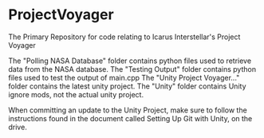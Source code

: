 ProjectVoyager
==============

The Primary Repository for code relating to Icarus Interstellar's Project Voyager

The "Polling NASA Database" folder contains python files used to retrieve data from the NASA database. 
The "Testing Output" folder contains python files used to test the output of main.cpp
The "Unity Project Voyager..." folder contains the latest unity project. 
The "Unity" folder contains Unity ignore mods, not the actual unity project.

When committing an update to the Unity Project, make sure to follow the instructions found in the document called Setting Up Git with Unity, on the drive. 
